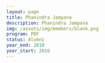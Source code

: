 ```yaml
---
layout: page
title: Phanindra Jampana
description: Phanindra Jampana
img: /assets/img/members/blank.png
program: PDF
status: Alumni
year_end: 2010
year_start: 2010
---
```


<img class="profile_img" src="{{ page.img | prepend: site.baseurl | prepend: site.url }}" alt=""/>